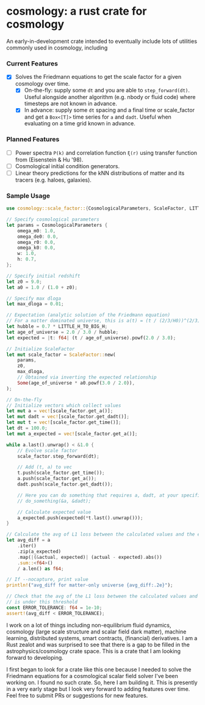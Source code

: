 # cosmology: a rust crate for cosmology

An early-in-development crate intended to eventually include lots of utilities commonly used in cosmology, including

### Current Features

- [x] Solves the Friedmann equations to get the scale factor for a given cosmology over time.
  - [x] On-the-fly: supply some `dt` and you are able to `step_forward(dt)`. Useful alongside another algorithm (e.g. nbody or fluid code) where timesteps are not known in advance.
  - [x] In advance: supply some `dt` spacing and a final time or scale_factor and get a `Box<[T]>` time series for `a` and `dadt`. Useful when evaluating on a time grid known in advance.

### Planned Features

- [ ] Power spectra `P(k)` and correlation function `ξ(r)` using transfer function from (Eisenstein & Hu '98).
- [ ] Cosmological initial condition generators.
- [ ] Linear theory predictions for the kNN distributions of matter and its tracers (e.g. haloes, galaxies).

### Sample Usage

```rust
use cosmology::scale_factor::{CosmologicalParameters, ScaleFactor, LITTLE_H_TO_BIG_H};

// Specify cosmological parameters
let params = CosmologicalParameters {
    omega_m0: 1.0,
    omega_de0: 0.0,
    omega_r0: 0.0,
    omega_k0: 0.0,
    w: 1.0,
    h: 0.7,
};

// Specify initial redshift
let z0 = 9.0;
let a0 = 1.0 / (1.0 + z0);

// Specify max dloga
let max_dloga = 0.01;

// Expectation (analytic solution of the Friedmann equation)
// For a matter dominated universe, this is a(t) = (t / (2/3/H0))^(2/3)
let hubble = 0.7 * LITTLE_H_TO_BIG_H;
let age_of_universe = 2.0 / 3.0 / hubble;
let expected = |t: f64| (t / age_of_universe).powf(2.0 / 3.0);

// Initialize ScaleFactor
let mut scale_factor = ScaleFactor::new(
    params,
    z0,
    max_dloga,
    // Obtained via inverting the expected relationship
    Some(age_of_universe * a0.powf(3.0 / 2.0)),
);

// On-the-fly
// Initialize vectors which collect values
let mut a = vec![scale_factor.get_a()];
let mut dadt = vec![scale_factor.get_dadt()];
let mut t = vec![scale_factor.get_time()];
let dt = 100.0;
let mut a_expected = vec![scale_factor.get_a()];

while a.last().unwrap() < &1.0 {
    // Evolve scale factor
    scale_factor.step_forward(dt);

    // Add (t, a) to vec
    t.push(scale_factor.get_time());
    a.push(scale_factor.get_a());
    dadt.push(scale_factor.get_dadt());

    // Here you can do something that requires a, dadt, at your specified time t.
    // do_something(&a, &dadt);

    // Calculate expected value
    a_expected.push(expected(*t.last().unwrap()));
}

// Calculate the avg of L1 loss between the calculated values and the expected values
let avg_diff = a
    .iter()
    .zip(a_expected)
    .map(|(&actual, expected)| (actual - expected).abs())
    .sum::<f64>()
    / a.len() as f64;

// If --nocapture, print value
println!("avg_diff for matter-only universe {avg_diff:.2e}");

// Check that the avg of the L1 loss between the calculated values and the expected values
// is under this threshold
const ERROR_TOLERANCE: f64 = 1e-10;
assert!(avg_diff < ERROR_TOLERANCE);
```

I work on a lot of things including non-equilibrium fluid dynamics, cosmology (large scale structure and scalar field dark matter), machine learning, distributed systems, smart contracts, (financial) derivatives. I am a Rust zealot and was surprised to see that there is a gap to be filled in the astrophysics/cosmology crate space. This is a crate that I am looking forward to developing.

I first began to look for a crate like this one because I needed to solve the Friedmann equations for a cosmological scalar field solver I've been working on. I found no such crate. So, here I am building it. This is presently in a very early stage but I look very forward to adding features over time. Feel free to submit PRs or suggestions for new features.
